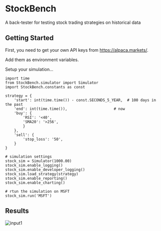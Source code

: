 # StockBench
A back-tester for testing stock trading strategies on historical data

## Getting Started
First, you need to get your own API keys from https://alpaca.markets/.

Add them as environment variables.

Setup your simulation...
```
import time
from StockBench.simulator import Simulator
import StockBench.constants as const

strategy = {
    'start': int(time.time()) - const.SECONDS_5_YEAR,  # 100 days in the past
    'end': int(time.time()),                     # now
    'buy': {
        'RSI': '<40',
        'SMA20': '>256',
        }
    },
    'sell': {
        'stop_loss': '50',
    }
}

# simulation settings
stock_sim = Simulator(1000.00)
stock_sim.enable_logging()
stock_sim.enable_developer_logging()
stock_sim.load_strategy(strategy)
stock_sim.enable_reporting()
stock_sim.enable_charting()

# rtun the simulation on MSFT
stock_sim.run('MSFT')

```

## Results
![input1](https://github.com/jocon15/StockBench/master/images/example_chart.png)
